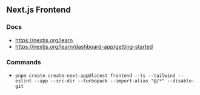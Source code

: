 ## Next.js Frontend
### Docs
- https://nextjs.org/learn
- https://nextjs.org/learn/dashboard-app/getting-started

### Commands
- ``pnpm create create-next-app@latest frontend --ts --tailwind --eslint --app --src-dir --turbopack --import-alias "@/*" --disable-git``
